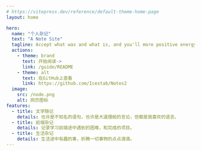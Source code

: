 ```yaml
---
# https://vitepress.dev/reference/default-theme-home-page
layout: home

hero:
  name: "个人杂记"
  text: "A Note Site"
  tagline: Accept what was and what is, and you'll more positive energy to pursue what will be.
  actions:
    - theme: brand
      text: 开始阅读->
      link: /guide/README
    - theme: alt
      text: 在GitHub上查看
      link: https://github.com/Icestab/Notes2
  image:
    src: /node.png
    alt: 网页图标
features:
  - title: 文学随记
    details: 也许是不知名的语句，也许是大道理般的言论，但都是我喜欢的语言。
  - title: 前端杂记
    details: 记录学习前端途中遇到的困难，和完成的项目。
  - title: 生活杂记
    details: 生活途中有趣的事，折腾一切事物的点点滴滴。
---
```


